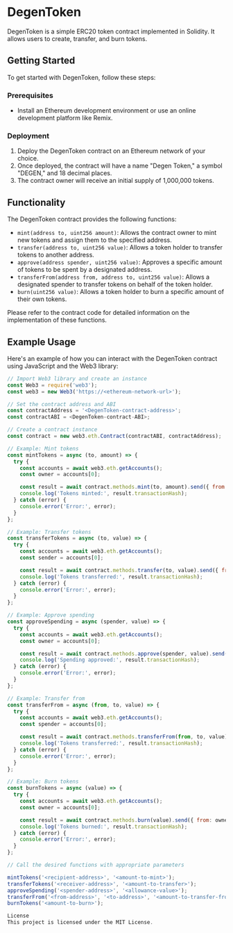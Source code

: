 # DegenToken

DegenToken is a simple ERC20 token contract implemented in Solidity. It allows users to create, transfer, and burn tokens.

## Getting Started

To get started with DegenToken, follow these steps:

### Prerequisites

- Install an Ethereum development environment or use an online development platform like Remix.

### Deployment

1. Deploy the DegenToken contract on an Ethereum network of your choice.
2. Once deployed, the contract will have a name "Degen Token," a symbol "DEGEN," and 18 decimal places.
3. The contract owner will receive an initial supply of 1,000,000 tokens.

## Functionality

The DegenToken contract provides the following functions:

- `mint(address to, uint256 amount)`: Allows the contract owner to mint new tokens and assign them to the specified address.
- `transfer(address to, uint256 value)`: Allows a token holder to transfer tokens to another address.
- `approve(address spender, uint256 value)`: Approves a specific amount of tokens to be spent by a designated address.
- `transferFrom(address from, address to, uint256 value)`: Allows a designated spender to transfer tokens on behalf of the token holder.
- `burn(uint256 value)`: Allows a token holder to burn a specific amount of their own tokens.

Please refer to the contract code for detailed information on the implementation of these functions.

## Example Usage

Here's an example of how you can interact with the DegenToken contract using JavaScript and the Web3 library:

```javascript
// Import Web3 library and create an instance
const Web3 = require('web3');
const web3 = new Web3('https://<ethereum-network-url>');

// Set the contract address and ABI
const contractAddress = '<DegenToken-contract-address>';
const contractABI = <DegenToken-contract-ABI>;

// Create a contract instance
const contract = new web3.eth.Contract(contractABI, contractAddress);

// Example: Mint tokens
const mintTokens = async (to, amount) => {
  try {
    const accounts = await web3.eth.getAccounts();
    const owner = accounts[0];

    const result = await contract.methods.mint(to, amount).send({ from: owner });
    console.log('Tokens minted:', result.transactionHash);
  } catch (error) {
    console.error('Error:', error);
  }
};

// Example: Transfer tokens
const transferTokens = async (to, value) => {
  try {
    const accounts = await web3.eth.getAccounts();
    const sender = accounts[0];

    const result = await contract.methods.transfer(to, value).send({ from: sender });
    console.log('Tokens transferred:', result.transactionHash);
  } catch (error) {
    console.error('Error:', error);
  }
};

// Example: Approve spending
const approveSpending = async (spender, value) => {
  try {
    const accounts = await web3.eth.getAccounts();
    const owner = accounts[0];

    const result = await contract.methods.approve(spender, value).send({ from: owner });
    console.log('Spending approved:', result.transactionHash);
  } catch (error) {
    console.error('Error:', error);
  }
};

// Example: Transfer from
const transferFrom = async (from, to, value) => {
  try {
    const accounts = await web3.eth.getAccounts();
    const spender = accounts[0];

    const result = await contract.methods.transferFrom(from, to, value).send({ from: spender });
    console.log('Tokens transferred:', result.transactionHash);
  } catch (error) {
    console.error('Error:', error);
  }
};

// Example: Burn tokens
const burnTokens = async (value) => {
  try {
    const accounts = await web3.eth.getAccounts();
    const owner = accounts[0];

    const result = await contract.methods.burn(value).send({ from: owner });
    console.log('Tokens burned:', result.transactionHash);
  } catch (error) {
    console.error('Error:', error);
  }
};

// Call the desired functions with appropriate parameters

mintTokens('<recipient-address>', '<amount-to-mint>');
transferTokens('<receiver-address>', '<amount-to-transfer>');
approveSpending('<spender-address>', '<allowance-value>');
transferFrom('<from-address>', '<to-address>', '<amount-to-transfer-from>');
burnTokens('<amount-to-burn>');

License
This project is licensed under the MIT License. 
